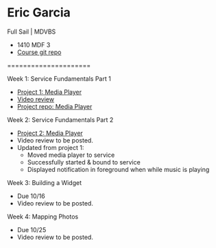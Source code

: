 # Eric Garcia

Full Sail | MDVBS

* 1410 MDF 3
* [Course git repo](https://github.com/ENG618/GarciaEric1410MDF3)

=====================

Week 1: Service Fundamentals Part 1
* [Project 1: Media Player](https://github.com/ENG618/GarciaEric1410MDF3/tree/master/MediaPlayer)
* [Video review](http://youtu.be/3geaQOdYG1Y)
* [Project repo: Media Player](https://github.com/ENG618/GarciaEric1410MDF3/tree/master/MediaPlayer)

Week 2: Service Fundamentals Part 2
* [Project 2: Media Player](https://github.com/ENG618/GarciaEric1410MDF3/tree/master/MediaPlayer)
* Video review to be posted.
* Updated from project 1:
	* Moved media player to service
	* Successfully started & bound to service
	* Displayed notification in foreground when while music is playing

Week 3: Building a Widget
* Due 10/16
* Video review to be posted.

Week 4: Mapping Photos
* Due 10/25
* Video review to be posted.
